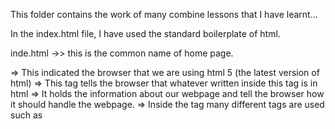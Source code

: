 This folder contains the work of many combine lessons that I have learnt...

In the index.html file, I have used the standard boilerplate of html.

inde.html ->> this is the common name of home page.

<!DOCTYPE html> => This indicated the browser that we are using html 5 (the latest version of html)

<html> => This tag tells the browser that whatever written inside this tag is in html

<head> => It holds the information about our webpage and tell the browser how it should handle the webpage.
=> Inside the <head> tag many different tags are used such as <title>, <meta>.
=> The <title> tag is used to give title to our webpage.
=> The <meta> tag is very important and useful in our html document as it effect the search results.
=> There are many attributes we can use inside meta tag.
=> Here I am using <meta charset="utf-8">, which means that it is telling my browser that all the text written inside
my html document is utf-8 encoded. The utf-8 is latest encoder and the reason why we should use this is, that it includes
all the international symbols or the symbols present in the Unicode character set.
=> Let's say we want to use a special symbol or an emoji in our webpage or in title tag, if we don't mention that meta data it may happen that our browser is unable to encode that special character or emoji and show a random symbol. But if we include meta data, this type of problem can be overcome.

So, at this time I am changing my code editor from Atom to VSCODE.
My first commit and push from VSCODE after a hell lot of fix from linux system.

So after a hell lot of search on internet about how to sign in github in Atom in debian, I go through
some of the documentation of ssh key generation on github webpage and fixed this on myself. So, again I am
in Atom and but the OS is debian.


Created a new repo on github to host my very first webpage purely based on just html. I know it looks ugly
but hey! this is just starting right. the next lesson I am going to learn is CSS. See you after learning that.

So that's it, this project is shifted to my new repo https://aftabmustafa.github.io/Personal_WebPage/ . I will continue my work from their.

Good BYE
